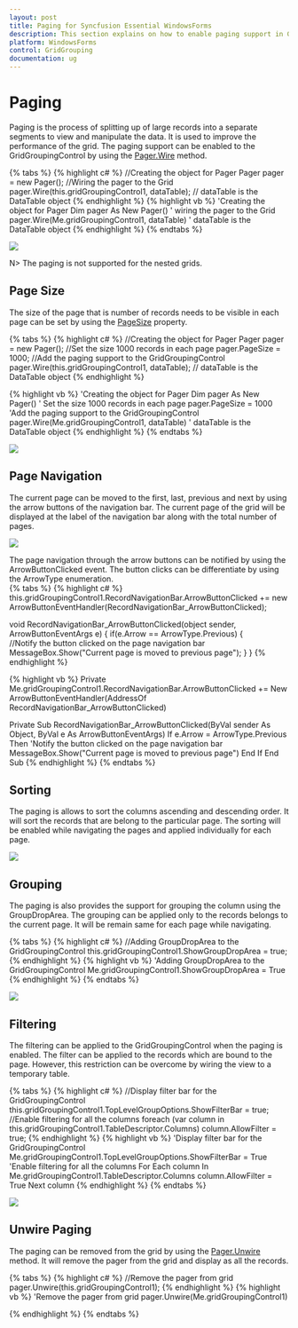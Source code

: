 ```yaml
---
layout: post
title: Paging for Syncfusion Essential WindowsForms
description: This section explains on how to enable paging support in GridGroupingControl.
platform: WindowsForms
control: GridGrouping
documentation: ug
---
```


# Paging
Paging is the process of splitting up of large records into a separate segments to view and manipulate the data. It is used to improve the performance of the grid. The paging support can be enabled to the GridGroupingControl by using the [Pager.Wire](http://help.syncfusion.com/cr/cref_files/windowsforms/grid/Syncfusion.GridHelperClasses.Windows~Syncfusion.GridHelperClasses.Pager~Wire.html) method.

{% tabs %}
{% highlight c# %}
//Creating the object for Pager
Pager pager = new Pager();
//Wiring the pager to the Grid 
pager.Wire(this.gridGroupingControl1, dataTable); // dataTable is the DataTable object
{% endhighlight %}
{% highlight vb %}
'Creating the object for Pager
Dim pager As New Pager()
' wiring the pager to the Grid 
pager.Wire(Me.gridGroupingControl1, dataTable) ' dataTable is the DataTable object
{% endhighlight %}
{% endtabs %}

![](Paging_images/Paging_img1.png)

N> The paging is not supported for the nested grids.

## Page Size 
The size of the page that is number of records needs to be visible in each page can be set by using the [PageSize](http://help.syncfusion.com/cr/cref_files/windowsforms/grid/Syncfusion.GridHelperClasses.Windows~Syncfusion.GridHelperClasses.Pager~PageSize.html) property.

{% tabs %}
{% highlight c# %}
//Creating the object for Pager
Pager pager = new Pager();
//Set the size  1000 records in each page
pager.PageSize = 1000;
//Add the paging support to the GridGroupingControl 
pager.Wire(this.gridGroupingControl1, dataTable); // dataTable is the DataTable object
{% endhighlight %}

{% highlight vb %}
'Creating the object for Pager
Dim pager As New Pager()
' Set the size  1000 records in each page
pager.PageSize = 1000
'Add the paging support to the GridGroupingControl 
pager.Wire(Me.gridGroupingControl1, dataTable) ' dataTable is the DataTable object
{% endhighlight %}
{% endtabs %}

![](Paging_images/Paging_img2.png)

## Page Navigation
The current page can be moved to the first, last, previous and next by using the arrow buttons of the navigation bar. The current page of the grid will be displayed at the label of the navigation bar along with the total number of pages.

![](Paging_images/Paging_img3.png)

The page navigation through the arrow buttons can be notified by using the ArrowButtonClicked event. The button clicks can be differentiate by using the ArrowType enumeration.  
{% tabs %}
{% highlight c# %}
this.gridGroupingControl1.RecordNavigationBar.ArrowButtonClicked += new ArrowButtonEventHandler(RecordNavigationBar_ArrowButtonClicked);

void RecordNavigationBar_ArrowButtonClicked(object sender, ArrowButtonEventArgs e)
{
   if(e.Arrow == ArrowType.Previous)
   {          
       //Notify the button clicked on the page navigation bar
       MessageBox.Show("Current page is moved to previous page");
   }
}
{% endhighlight %}

{% highlight vb %}
Private Me.gridGroupingControl1.RecordNavigationBar.ArrowButtonClicked += New ArrowButtonEventHandler(AddressOf RecordNavigationBar_ArrowButtonClicked)

Private Sub RecordNavigationBar_ArrowButtonClicked(ByVal sender As Object, ByVal e As ArrowButtonEventArgs)
   If e.Arrow = ArrowType.Previous Then
       'Notify the button clicked on the page navigation bar
       MessageBox.Show("Current page is moved to previous page")
   End If
End Sub
{% endhighlight %}
{% endtabs %}

## Sorting
The paging is allows to sort the columns ascending and descending order. It will sort the records that are belong to the particular page. The sorting will be enabled while navigating the pages and applied individually for each page. 

![](Paging_images/Paging_img4.png)

## Grouping
The paging is also provides the support for grouping the column using the GroupDropArea. The grouping can be applied only to the records belongs to the current page. It will be remain same for each page while navigating.

{% tabs %}
{% highlight c# %}
//Adding GroupDropArea to the GridGroupingControl
this.gridGroupingControl1.ShowGroupDropArea = true;
{% endhighlight %}
{% highlight vb %}
'Adding GroupDropArea to the GridGroupingControl
Me.gridGroupingControl1.ShowGroupDropArea = True
{% endhighlight %}
{% endtabs %}

![](Paging_images/Paging_img5.png)

## Filtering 
The filtering can be applied to the GridGroupingControl when the paging is enabled. The filter can be applied to the records which are bound to the page. However, this restriction can be overcome by wiring the view to a temporary table. 

{% tabs %}
{% highlight c# %}
//Display filter bar for the GridGroupingControl
this.gridGroupingControl1.TopLevelGroupOptions.ShowFilterBar = true;
//Enable filtering for all the columns 
foreach (var column in this.gridGroupingControl1.TableDescriptor.Columns)
    column.AllowFilter = true;
{% endhighlight %}
{% highlight vb %}
'Display filter bar for the GridGroupingControl
Me.gridGroupingControl1.TopLevelGroupOptions.ShowFilterBar = True
'Enable filtering for all the columns 
For Each column In Me.gridGroupingControl1.TableDescriptor.Columns
    column.AllowFilter = True
Next column
{% endhighlight %}
{% endtabs %}

![](Paging_images/Paging_img6.png)

## Unwire Paging
The paging can be removed from the grid by using the [Pager.Unwire](http://help.syncfusion.com/cr/cref_files/windowsforms/grid/Syncfusion.GridHelperClasses.Windows~Syncfusion.GridHelperClasses.Pager~Unwire.html) method. It will remove the pager from the grid and display as all the records.

{% tabs %}
{% highlight c# %}
//Remove the pager from grid
pager.Unwire(this.gridGroupingControl1);
{% endhighlight %}
{% highlight vb %}
'Remove the pager from grid
pager.Unwire(Me.gridGroupingControl1)

{% endhighlight %}
{% endtabs %}